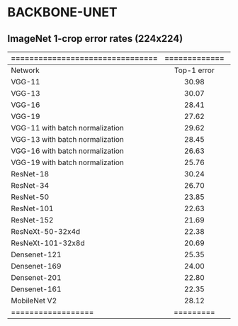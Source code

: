 # BACKBONE-UNET

ImageNet 1-crop error rates (224x224)
---

|================================ | ============= |  =============  |    =========== |
|:------------------------------- | :------------:| :-------------: | :------------: |      
|Network                          | Top-1 error   |   Top-5 error   |       PARAMS   |
|VGG-11                           | 30.98         |  11.37          |            9M  |
|VGG-13                           | 30.07         |  10.75          |           9M   |
|VGG-16                           | 28.41         |  9.62           |           14M  |
|VGG-19                           | 27.62         |  9.12           |            20M |
|VGG-11 with batch normalization  | 29.62         |  10.19          |           9M   |
|VGG-13 with batch normalization  | 28.45          | 9.63           |           9M   |
|VGG-16 with batch normalization  |26.63           |8.50            |          14M   |
|VGG-19 with batch normalization  | 25.76          | 8.15           |           20M  |
|ResNet-18                        | 30.24          | 10.92          |           11M  |
|ResNet-34                        | 26.70          | 8.58           |           21M  |
|ResNet-50                        | 23.85          | 7.13           |           23M  |
|ResNet-101                       | 22.63          | 6.44           |           42M  |
|ResNet-152                       | 21.69          | 5.94           |          58M   |
|ResNeXt-50-32x4d                 | 22.38          | 6.30           |           22M  |
|ResNeXt-101-32x8d                | 20.69          | 5.47           |           42M  |
|Densenet-121                     | 25.35          | 7.83           |           6M   |  
|Densenet-169                     | 24.00          | 7.00           |           12M  |
|Densenet-201                     | 22.80          | 6.43           |           18M  |
|Densenet-161                     | 22.35          | 6.20           |           26M  |
|MobileNet V2                     | 28.12          | 9.71           |           2M   |
|==================               |    =========   |=============   | ===========    |


